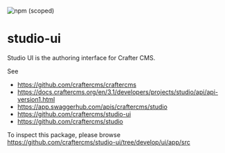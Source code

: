 ![npm (scoped)](https://img.shields.io/npm/v/@craftercms/studio-ui?style=plastic)

# studio-ui
Studio UI is the authoring interface for Crafter CMS. 

See
- https://github.com/craftercms/craftercms
- https://docs.craftercms.org/en/3.1/developers/projects/studio/api/api-version1.html
- https://app.swaggerhub.com/apis/craftercms/studio
- https://github.com/craftercms/studio-ui
- https://github.com/craftercms/studio

To inspect this package, please browse
https://github.com/craftercms/studio-ui/tree/develop/ui/app/src
